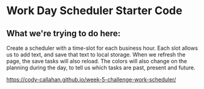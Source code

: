 # Work Day Scheduler Starter Code

## What we're trying to do here:
Create a scheduler with a time-slot for each business hour. Each slot allows us to add text, and save that text to local storage. When we refresh the page, the save tasks will also reload. The colors will also change on the planning during the day, to tell us which tasks are past, present and future.

https://cody-callahan.github.io/week-5-challenge-work-scheduler/